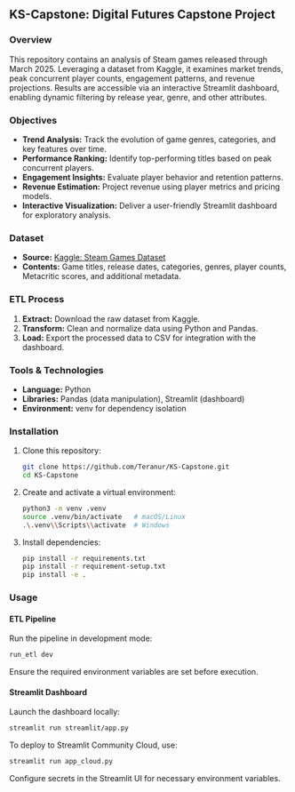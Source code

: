 ## KS-Capstone: Digital Futures Capstone Project

### Overview

This repository contains an analysis of Steam games released through March 2025. Leveraging a dataset from Kaggle, it examines market trends, peak concurrent player counts, engagement patterns, and revenue projections. Results are accessible via an interactive Streamlit dashboard, enabling dynamic filtering by release year, genre, and other attributes.

### Objectives

* **Trend Analysis:** Track the evolution of game genres, categories, and key features over time.
* **Performance Ranking:** Identify top-performing titles based on peak concurrent players.
* **Engagement Insights:** Evaluate player behavior and retention patterns.
* **Revenue Estimation:** Project revenue using player metrics and pricing models.
* **Interactive Visualization:** Deliver a user-friendly Streamlit dashboard for exploratory analysis.

### Dataset

* **Source:** [Kaggle: Steam Games Dataset](https://www.kaggle.com/datasets/artermiloff/steam-games-dataset)
* **Contents:** Game titles, release dates, categories, genres, player counts, Metacritic scores, and additional metadata.

### ETL Process

1. **Extract:** Download the raw dataset from Kaggle.
2. **Transform:** Clean and normalize data using Python and Pandas.
3. **Load:** Export the processed data to CSV for integration with the dashboard.

### Tools & Technologies

* **Language:** Python
* **Libraries:** Pandas (data manipulation), Streamlit (dashboard)
* **Environment:** venv for dependency isolation

### Installation

1. Clone this repository:

   ```bash
   git clone https://github.com/Teranur/KS-Capstone.git
   cd KS-Capstone
   ```
2. Create and activate a virtual environment:

   ```bash
   python3 -m venv .venv
   source .venv/bin/activate   # macOS/Linux
   .\.venv\\Scripts\\activate  # Windows
   ```
3. Install dependencies:

   ```bash
   pip install -r requirements.txt
   pip install -r requirement-setup.txt
   pip install -e .
   ```

### Usage

#### ETL Pipeline

Run the pipeline in development mode:

```bash
run_etl dev
```

Ensure the required environment variables are set before execution.

#### Streamlit Dashboard

Launch the dashboard locally:

```bash
streamlit run streamlit/app.py
```

To deploy to Streamlit Community Cloud, use:

```bash
streamlit run app_cloud.py
```

Configure secrets in the Streamlit UI for necessary environment variables.
